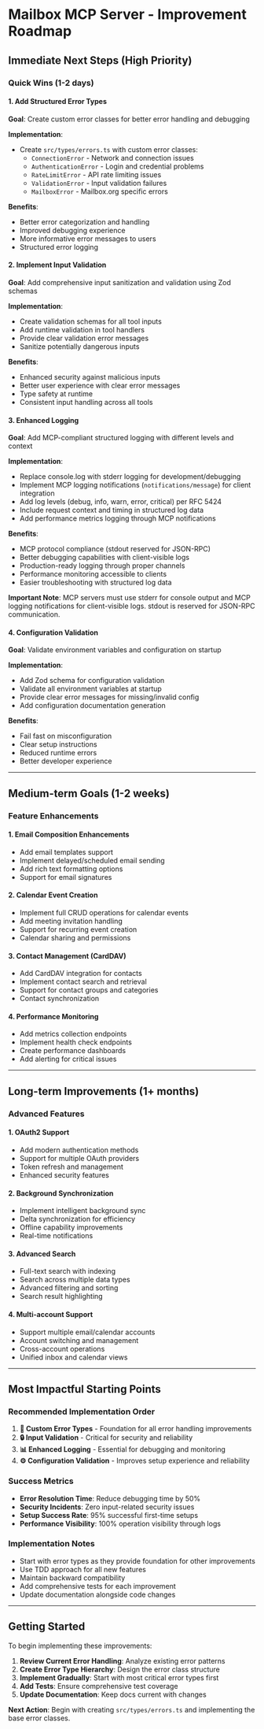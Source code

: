 # Mailbox MCP Server - Improvement Roadmap

## **Immediate Next Steps (High Priority)**

### **Quick Wins (1-2 days)**

#### 1. **Add Structured Error Types**

**Goal**: Create custom error classes for better error handling and debugging

**Implementation**:

- Create `src/types/errors.ts` with custom error classes:
  - `ConnectionError` - Network and connection issues
  - `AuthenticationError` - Login and credential problems  
  - `RateLimitError` - API rate limiting issues
  - `ValidationError` - Input validation failures
  - `MailboxError` - Mailbox.org specific errors

**Benefits**:

- Better error categorization and handling
- Improved debugging experience
- More informative error messages to users
- Structured error logging

#### 2. **Implement Input Validation**

**Goal**: Add comprehensive input sanitization and validation using Zod schemas

**Implementation**:

- Create validation schemas for all tool inputs
- Add runtime validation in tool handlers
- Provide clear validation error messages
- Sanitize potentially dangerous inputs

**Benefits**:

- Enhanced security against malicious inputs
- Better user experience with clear error messages
- Type safety at runtime
- Consistent input handling across all tools

#### 3. **Enhanced Logging**

**Goal**: Add MCP-compliant structured logging with different levels and context

**Implementation**:

- Replace console.log with stderr logging for development/debugging
- Implement MCP logging notifications (`notifications/message`) for client integration
- Add log levels (debug, info, warn, error, critical) per RFC 5424
- Include request context and timing in structured log data
- Add performance metrics logging through MCP notifications

**Benefits**:

- MCP protocol compliance (stdout reserved for JSON-RPC)
- Better debugging capabilities with client-visible logs
- Production-ready logging through proper channels
- Performance monitoring accessible to clients
- Easier troubleshooting with structured log data

**Important Note**: MCP servers must use stderr for console output and MCP logging notifications for client-visible logs. stdout is reserved for JSON-RPC communication.

#### 4. **Configuration Validation**

**Goal**: Validate environment variables and configuration on startup

**Implementation**:

- Add Zod schema for configuration validation
- Validate all environment variables at startup
- Provide clear error messages for missing/invalid config
- Add configuration documentation generation

**Benefits**:

- Fail fast on misconfiguration
- Clear setup instructions
- Reduced runtime errors
- Better developer experience

---

## **Medium-term Goals (1-2 weeks)**

### **Feature Enhancements**

#### 1. **Email Composition Enhancements**

- Add email templates support
- Implement delayed/scheduled email sending
- Add rich text formatting options
- Support for email signatures

#### 2. **Calendar Event Creation**

- Implement full CRUD operations for calendar events
- Add meeting invitation handling
- Support for recurring event creation
- Calendar sharing and permissions

#### 3. **Contact Management (CardDAV)**

- Add CardDAV integration for contacts
- Implement contact search and retrieval
- Support for contact groups and categories
- Contact synchronization

#### 4. **Performance Monitoring**

- Add metrics collection endpoints
- Implement health check endpoints
- Create performance dashboards
- Add alerting for critical issues

---

## **Long-term Improvements (1+ months)**

### **Advanced Features**

#### 1. **OAuth2 Support**

- Add modern authentication methods
- Support for multiple OAuth providers
- Token refresh and management
- Enhanced security features

#### 2. **Background Synchronization**

- Implement intelligent background sync
- Delta synchronization for efficiency
- Offline capability improvements
- Real-time notifications

#### 3. **Advanced Search**

- Full-text search with indexing
- Search across multiple data types
- Advanced filtering and sorting
- Search result highlighting

#### 4. **Multi-account Support**

- Support multiple email/calendar accounts
- Account switching and management
- Cross-account operations
- Unified inbox and calendar views

---

## **Most Impactful Starting Points**

### **Recommended Implementation Order**

1. **🚀 Custom Error Types** - Foundation for all error handling improvements
2. **🔒 Input Validation** - Critical for security and reliability
3. **📊 Enhanced Logging** - Essential for debugging and monitoring
4. **⚙️ Configuration Validation** - Improves setup experience and reliability

### **Success Metrics**

- **Error Resolution Time**: Reduce debugging time by 50%
- **Security Incidents**: Zero input-related security issues
- **Setup Success Rate**: 95% successful first-time setups
- **Performance Visibility**: 100% operation visibility through logs

### **Implementation Notes**

- Start with error types as they provide foundation for other improvements
- Use TDD approach for all new features
- Maintain backward compatibility
- Add comprehensive tests for each improvement
- Update documentation alongside code changes

---

## **Getting Started**

To begin implementing these improvements:

1. **Review Current Error Handling**: Analyze existing error patterns
2. **Create Error Type Hierarchy**: Design the error class structure
3. **Implement Gradually**: Start with most critical error types first
4. **Add Tests**: Ensure comprehensive test coverage
5. **Update Documentation**: Keep docs current with changes

**Next Action**: Begin with creating `src/types/errors.ts` and implementing the base error classes.

